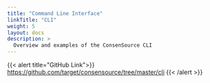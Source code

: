 ```yaml
---
title: "Command Line Interface"
linkTitle: "CLI"
weight: 5
layout: docs
description: >
  Overview and examples of the ConsenSource CLI
---
```


{{< alert title="GitHub Link">}}
https://github.com/target/consensource/tree/master/cli
{{< /alert >}}
